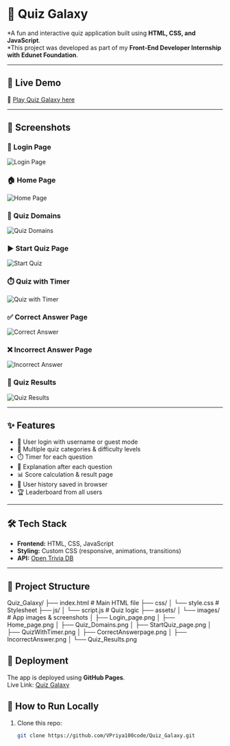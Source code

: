 # 🌌 Quiz Galaxy

*A fun and interactive quiz application built using **HTML, CSS, and JavaScript**.  
*This project was developed as part of my **Front-End Developer Internship with Edunet Foundation**.

---

## 🚀 Live Demo
🔗 [Play Quiz Galaxy here](https://vpriya100code.github.io/Quiz_Galaxy/)

---
## 📸 Screenshots
### 🔑 Login Page
![Login Page](assets/images/Login_page.png)

### 🏠 Home Page
![Home Page](assets/images/Home_page.png)

### 📂 Quiz Domains
![Quiz Domains](assets/images/Quiz_Domains.png)

### ▶️ Start Quiz Page
![Start Quiz](assets/images/StartQuiz_page.png)

### ⏱️ Quiz with Timer
![Quiz with Timer](assets/images/QuizWithTimer.png)

### ✅ Correct Answer Page
![Correct Answer](assets/images/CorrectAnswerpage.png)

### ❌ Incorrect Answer Page
![Incorrect Answer](assets/images/IncorrectAnswer.png)

### 🏁 Quiz Results
![Quiz Results](assets/images/Quiz_Results.png)

---

## ✨ Features
- 👤 User login with username or guest mode  
- 🎯 Multiple quiz categories & difficulty levels  
- ⏱️ Timer for each question  
- 📖 Explanation after each question  
- 📊 Score calculation & result page  
- 📜 User history saved in browser  
- 🏆 Leaderboard from all users  

---

## 🛠️ Tech Stack
- **Frontend:** HTML, CSS, JavaScript  
- **Styling:** Custom CSS (responsive, animations, transitions)  
- **API:** [Open Trivia DB](https://opentdb.com/)  

---

## 📂 Project Structure
Quiz_Galaxy/
├── index.html # Main HTML file
├── css/
│ └── style.css # Stylesheet
├── js/
│ └── script.js # Quiz logic
├── assets/
│ └── images/ # App images & screenshots
│ ├── Login_page.png
│ ├── Home_page.png
│ ├── Quiz_Domains.png
│ ├── StartQuiz_page.png
│ ├── QuizWithTimer.png
│ ├── CorrectAnswerpage.png
│ ├── IncorrectAnswer.png
│ └── Quiz_Results.png

## 🚀 Deployment
The app is deployed using **GitHub Pages**.  
Live Link: [Quiz Galaxy](https://your-username.github.io/Quiz_Galaxy/)

## 📌 How to Run Locally
1. Clone this repo:
   ```bash
   git clone https://github.com/VPriya100code/Quiz_Galaxy.git
